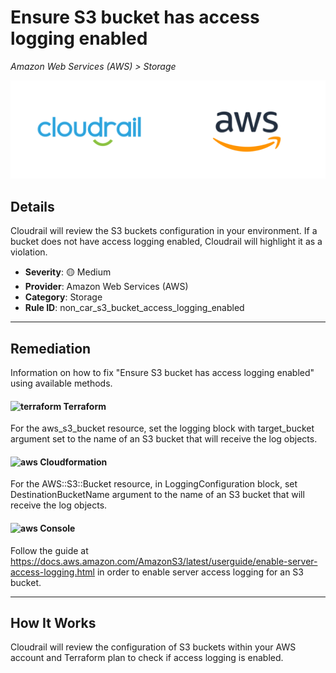 # Ensure S3 bucket has access logging enabled

*Amazon Web Services (AWS) > Storage*

![Cloudrail and Amazon Web Services (AWS) logos](../images/cloudrail_aws.png)

## Details
Cloudrail will review the S3 buckets configuration in your environment. If a bucket does not have access logging enabled, Cloudrail will highlight it as a violation.

- **Severity**: 🟡 Medium
- **Provider**: Amazon Web Services (AWS)
- **Category**: Storage
- **Rule ID**: non_car_s3_bucket_access_logging_enabled

---

## Remediation
Information on how to fix "Ensure S3 bucket has access logging enabled" using available methods.


####  <img src="../_media/emojis/terraform.png" alt="terraform" width="20"/>  Terraform
For the aws_s3_bucket resource, set the logging block with target_bucket argument set to the name of an S3 bucket that will receive the log objects.








#### <img src="../_media/emojis/aws.png" alt="aws" width="20"/> Cloudformation
For the AWS::S3::Bucket resource, in LoggingConfiguration block, set DestinationBucketName argument to the name of an S3 bucket that will receive the log objects.



####  <img src="../_media/emojis/aws.png" alt="aws" width="20"/> Console
Follow the guide at <https://docs.aws.amazon.com/AmazonS3/latest/userguide/enable-server-access-logging.html> in order to enable server access logging for an S3 bucket.




---

## How It Works
Cloudrail will review the configuration of S3 buckets within your AWS account and Terraform plan to check if access logging is enabled.